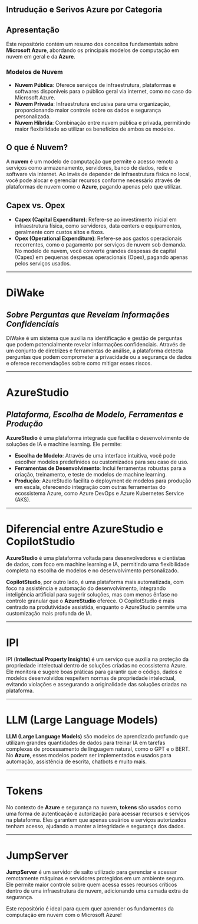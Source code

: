 ## Intrudução e Serivos Azure por Categoria

## Apresentação

Este repositório contém um resumo dos conceitos fundamentais sobre **Microsoft Azure**, abordando os principais modelos de computação em nuvem em geral e da **Azure**.

### Modelos de Nuvem

- **Nuvem Pública**: Oferece serviços de infraestrutura, plataformas e softwares disponíveis para o público geral via internet, como no caso do Microsoft Azure.
- **Nuvem Privada**: Infraestrutura exclusiva para uma organização, proporcionando maior controle sobre os dados e segurança personalizada.
- **Nuvem Híbrida**: Combinação entre nuvem pública e privada, permitindo maior flexibilidade ao utilizar os benefícios de ambos os modelos.

## O que é Nuvem?

A **nuvem** é um modelo de computação que permite o acesso remoto a serviços como armazenamento, servidores, banco de dados, rede e software via internet. Ao invés de depender de infraestrutura física no local, você pode alocar e gerenciar recursos conforme necessário através de plataformas de nuvem como o **Azure**, pagando apenas pelo que utilizar.

## Capex vs. Opex

- **Capex (Capital Expenditure)**: Refere-se ao investimento inicial em infraestrutura física, como servidores, data centers e equipamentos, geralmente com custos altos e fixos.
- **Opex (Operational Expenditure)**: Refere-se aos gastos operacionais recorrentes, como o pagamento por serviços de nuvem sob demanda. No modelo de nuvem, você converte grandes despesas de capital (Capex) em pequenas despesas operacionais (Opex), pagando apenas pelos serviços usados.

---

# DiWake

## ***Sobre Perguntas que Revelam Informações Confidenciais***

DiWake é um sistema que auxilia na identificação e gestão de perguntas que podem potencialmente revelar informações confidenciais. Através de um conjunto de diretrizes e ferramentas de análise, a plataforma detecta perguntas que podem comprometer a privacidade ou a segurança de dados e oferece recomendações sobre como mitigar esses riscos.

---

# AzureStudio

## ***Plataforma, Escolha de Modelo, Ferramentas e Produção***

**AzureStudio** é uma plataforma integrada que facilita o desenvolvimento de soluções de IA e machine learning. Ele permite:

- **Escolha de Modelo**: Através de uma interface intuitiva, você pode escolher modelos predefinidos ou customizados para seu caso de uso.
- **Ferramentas de Desenvolvimento**: Inclui ferramentas robustas para a criação, treinamento, e teste de modelos de machine learning.
- **Produção**: AzureStudio facilita o deployment de modelos para produção em escala, oferecendo integração com outras ferramentas do ecossistema Azure, como Azure DevOps e Azure Kubernetes Service (AKS).

---

# Diferencial entre AzureStudio e CopilotStudio

**AzureStudio** é uma plataforma voltada para desenvolvedores e cientistas de dados, com foco em machine learning e IA, permitindo uma flexibilidade completa na escolha de modelos e no desenvolvimento personalizado.

**CopilotStudio**, por outro lado, é uma plataforma mais automatizada, com foco na assistência e automação do desenvolvimento, integrando inteligência artificial para sugerir soluções, mas com menos ênfase no controle granular que o **AzureStudio** oferece. O CopilotStudio é mais centrado na produtividade assistida, enquanto o AzureStudio permite uma customização mais profunda de IA.

---

# IPI

IPI (**Intellectual Property Insights**) é um serviço que auxilia na proteção da propriedade intelectual dentro de soluções criadas no ecossistema Azure. Ele monitora e sugere boas práticas para garantir que o código, dados e modelos desenvolvidos respeitem normas de propriedade intelectual, evitando violações e assegurando a originalidade das soluções criadas na plataforma.

---

# LLM (Large Language Models)

**LLM (Large Language Models)** são modelos de aprendizado profundo que utilizam grandes quantidades de dados para treinar IA em tarefas complexas de processamento de linguagem natural, como o GPT e o BERT. No **Azure**, esses modelos podem ser implementados e usados para automação, assistência de escrita, chatbots e muito mais.

---

# Tokens
No contexto de **Azure** e segurança na nuvem, **tokens** são usados como uma forma de autenticação e autorização para acessar recursos e serviços na plataforma. Eles garantem que apenas usuários e serviços autorizados tenham acesso, ajudando a manter a integridade e segurança dos dados.

---

# JumpServer
**JumpServer** é um servidor de salto utilizado para gerenciar e acessar remotamente máquinas e servidores protegidos em um ambiente seguro. Ele permite maior controle sobre quem acessa esses recursos críticos dentro de uma infraestrutura de nuvem, adicionando uma camada extra de segurança.


Este repositório é ideal para quem quer aprender os fundamentos da computação em nuvem com o Microsoft Azure!
